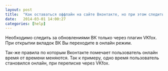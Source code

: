 ```yaml
---
layout: post
title:  "Как оставаться оффлайн на сайте Вконтакте, но при этом следить за новостями?"
date:   2014-03-01 14:00:27
categories: [help]
---
```

Необходимо следить за обновлениями ВК только через плагин VKfox.
При открытии вкладок ВК Вы переходите в онлайн режим.

Так-же правила по которым Вконтакте помечает пользователь онлайн время от времени меняются. Так к примеру, одно время пользователь становился онлайн, при переписке через VKfox.
